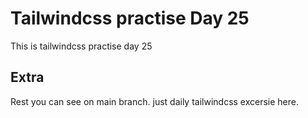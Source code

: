# Tailwindcss practise Day 25

This is tailwindcss practise day 25

## Extra

Rest you can see on main branch. just daily tailwindcss excersie here.
